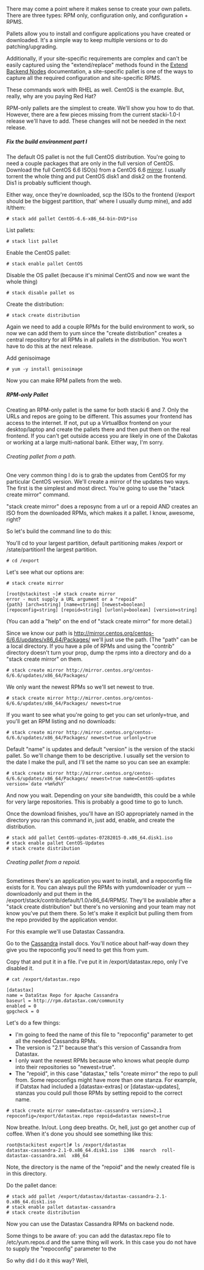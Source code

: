 There may come a point where it makes sense to create your own pallets. There are three types: RPM only, configuration only, and configuration + RPMS.

Pallets allow you to install and configure applications you have created or downloaded. It's a simple way to keep multiple versions or to do patching/upgrading.

Additionally, if your site-specific requirements are complex and can't be easily captured using the "extend/replace" methods found in the [Extend Backend Nodes](https://github.com/StackIQ/stacki/wiki/Extend-Backend-Nodes) documentation, a site-specific pallet is one of the ways to capture all the required configuration and site-specific RPMS.

These commands work with RHEL as well. CentOS is the example. But, really, why are you paying Red Hat?

RPM-only pallets are the simplest to create. We'll show you how to do that. However, there are a few pieces missing from the current stacki-1.0-I release we'll have to add. These changes will not be needed in the next release. 

##### Fix the build environment part I

The default OS pallet is not the full CentOS distribution. You're going to need a couple packages that are only in the full version of CentOS. Download the full CentOS 6.6 ISO(s) from a CentOS 6.6 [mirror](http://isoredirect.centos.org/centos/6/isos/x86_64/). I usually torrent the whole thing and put CentOS disk1 and disk2 on the frontend. Dis1 is probably sufficient though.

Either way, once they're downloaded, scp the ISOs to the frontend (/export should be the biggest partition, that' where I usually dump mine), and add it/them:

```
# stack add pallet CentOS-6.6-x86_64-bin-DVD*iso
```

List pallets:
```
# stack list pallet
```

Enable the CentOS pallet:
```
# stack enable pallet CentOS
```

Disable the OS pallet (because it's minimal CentOS and now we want the whole thing)
```
# stack disable pallet os
```

Create the distribution:
```
# stack create distribution
```

Again we need to add a couple RPMs for the build environment to work, so now we can add them to yum since the "create distribution" creates a central repository for all RPMs in all pallets in the distribution. You won't have to do this at the next release. 

Add genisoimage
```
# yum -y install genisoimage
```

Now you can make RPM pallets from the web.

##### RPM-only Pallet

Creating an RPM-only pallet is the same for both stacki 6 and 7. Only the URLs and repos are going to be different. This assumes your frontend has access to the internet. If not, put up a VirtualBox frontend on your desktop/laptop and create the pallets there and then put them on the real frontend. If you can't get outside access you are likely in one of the Dakotas or working at a large multi-national bank. Either way, I'm sorry.

###### Creating pallet from a path.
One very common thing I do is to grab the updates from CentOS for my particular CentOS version. We'll create a mirror of the updates two ways. The first is the simplest and most direct. You're going to use the "stack create mirror" command. 

"stack create mirror" does a reposync from a url or a repoid AND creates an ISO from the downloaded RPMs, which makes it a pallet. I know, awesome, right?

So let's build the command line to do this:

You'll cd to your largest partition, default partitioning makes /export or /state/partition1 the largest partition.
```
# cd /export
```

Let's see what our options are:
```
# stack create mirror

[root@stackitest ~]# stack create mirror
error - must supply a URL argument or a "repoid"
{path} [arch=string] [name=string] [newest=boolean] [repoconfig=string] [repoid=string] [urlonly=boolean] [version=string]
```
(You can add a "help" on the end of "stack create mirror" for more detail.)

Since we know our path is http://mirror.centos.org/centos-6/6.6/updates/x86_64/Packages/ we'll just use the path. (The "path" can be a local directory. If you have a pile of RPMs and using the "contrib" directory doesn't turn your prop, dump the rpms into a directory and do a "stack create mirror" on them.
```
# stack create mirror http://mirror.centos.org/centos-6/6.6/updates/x86_64/Packages/
```

We only want the newest RPMs so we'll set newest to true.
```
# stack create mirror http://mirror.centos.org/centos-6/6.6/updates/x86_64/Packages/ newest=true
```

If you want to see what you're going to get you can set urlonly=true, and you'll get an RPM listing and no downloads:

```
# stack create mirror http://mirror.centos.org/centos-6/6.6/updates/x86_64/Packages/ newest=true urlonly=true
```

Default "name" is updates and default "version" is the version of the stacki pallet. So we'll change them to be descriptive. I usually set the version to the date I make the pull, and I'll set the name so you can see an example:
```
# stack create mirror http://mirror.centos.org/centos-6/6.6/updates/x86_64/Packages/ newest=true name=CentOS-updates version=`date +%m%d%Y`
```

And now you wait. Depending on your site bandwidth, this could be a while for very large repositories. This is probably a good time to go to lunch. 

Once the download finishes, you'll have an ISO appropriately named in the directory you ran this command in, just add, enable, and create the distribution.
```
# stack add pallet CentOS-updates-07282015-0.x86_64.disk1.iso
# stack enable pallet CentOS-Updates
# stack create distribution
```

###### Creating pallet from a repoid.

Sometimes there's an application you want to install, and a repoconfig file exists for it. You can always pull the RPMs with yumdownloader or yum --downloadonly and put them in the /export/stack/contrib/default/1.0/x86_64/RPMS/. They'll be available after a "stack create distribution" but there's no versioning and your team may not know you've put them there. So let's make it explicit but pulling them from the repo provided by the application vendor.

For this example we'll use Datastax Cassandra.

Go to the [Cassandra](http://docs.datastax.com/en/cassandra/2.1/cassandra/install/installRHEL_t.html) install docs. You'll notice about half-way down they give you the repoconfig you'll need to get this from yum. 

Copy that and put it in a file. I've put it in /export/datastax.repo, only I've disabled it.
```
# cat /export/datastax.repo

[datastax]
name = DataStax Repo for Apache Cassandra
baseurl = http://rpm.datastax.com/community
enabled = 0
gpgcheck = 0
```

Let's do a few things:
* I'm going to feed the name of this file to "repoconfig" parameter to get all the needed Cassandra RPMs. 
* The version is "2.1" because that's this version of Cassandra from Datastax. 
* I only want the newest RPMs because who knows what people dump into their repositories so "newest=true". 
* The "repoid", in this case "datastax," tells "create mirror" the repo to pull from. Some repoconfigs might have more than one stanza. For example, if Datstax had included a [datastax-extras] or [datastax-updates], stanzas you could pull those RPMs by setting repoid to the correct name.
```
# stack create mirror name=datastax-cassandra version=2.1 repoconfig=/export/datastax.repo repoid=datastax newest=true
```

Now breathe. In/out. Long deep breaths. Or, hell, just go get another cup of coffee. When it's done you should see something like this:
```
root@stackitest export]# ls /export/datastax
datastax-cassandra-2.1-0.x86_64.disk1.iso  i386  noarch  roll-datastax-cassandra.xml  x86_64
```
Note, the directory is the name of the "repoid" and the newly created file is in this directory.

Do the pallet dance:
```
# stack add pallet /export/datastax/datastax-cassandra-2.1-0.x86_64.disk1.iso 
# stack enable pallet datastax-cassandra
# stack create distribution
```
Now you can use the Datastax Cassandra RPMs on backend node.

Some things to be aware of: you can add the datastax.repo file to /etc/yum.repos.d and the same thing will work. In this case you do not have to supply the "repoconfig" parameter to the 

So why did I do it this way? Well, 